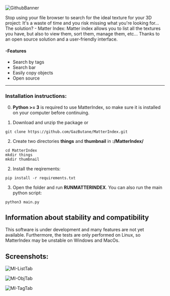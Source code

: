 ![GithubBanner](https://github.com/user-attachments/assets/c93cc747-2c1d-44b8-95ba-debf20f33efc)


Stop using your file browser to search for the ideal texture for your 3D project: It's a waste of time and you risk missing what you're looking for...
The solution? - Matter Index:
Matter index allows you to list all the textures you have, but also to view them, sort them, manage them, etc... Thanks to an open source solution and a user-friendly interface. 


#### -Features

- Search by tags
- Search bar
- Easily copy objects
- Open source

---

### Installation instructions:
0. **Python >= 3** is required to use MatterIndex, so make sure it is installed on your computer before continuing.


1. Download and unzip the package or 
```   
git clone https://github.com/GazButane/MatterIndex.git
```
2. Create two directories **things** and **thumbnail** in **:/MatterIndex/**
```
cd MatterIndex
mkdir things
mkdir thumbnail
```
2. Install the reqirements:
```
pip install -r requirements.txt
```
3. Open the folder and run **RUNMATTERINDEX**. You can also run the main python script:
```
python3 main.py
```
## Information about stability and compatibility
This software is under development and many features are not yet available. Furthermore, the tests are only performed on Linux, so MatterIndex may be unstable on Windows and MacOs.
## Screenshots:

![MI-ListTab](https://github.com/user-attachments/assets/783e5503-2351-4e99-9859-2d4bd5652499)

![MI-ObjTab](https://github.com/user-attachments/assets/62fb907e-67da-4bba-8d1c-1d8ca1e3d249)

![MI-TagTab](https://github.com/user-attachments/assets/add87ddc-396e-4a15-92d7-317d7b20ea96)
